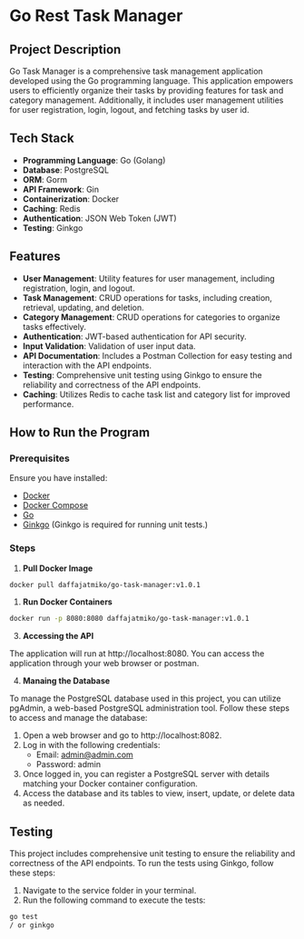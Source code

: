 # Go Rest Task Manager

## Project Description

Go Task Manager is a comprehensive task management application developed using the Go programming language. This application empowers users to efficiently organize their tasks by providing features for task and category management. Additionally, it includes user management utilities for user registration, login, logout, and fetching tasks by user id.

## Tech Stack

- **Programming Language**: Go (Golang)
- **Database**: PostgreSQL
- **ORM**: Gorm
- **API Framework**: Gin
- **Containerization**: Docker
- **Caching**: Redis
- **Authentication**: JSON Web Token (JWT)
- **Testing**: Ginkgo

## Features

- **User Management**: Utility features for user management, including registration, login, and logout.
- **Task Management**: CRUD operations for tasks, including creation, retrieval, updating, and deletion.
- **Category Management**: CRUD operations for categories to organize tasks effectively.
- **Authentication**: JWT-based authentication for API security.
- **Input Validation**: Validation of user input data.
- **API Documentation**: Includes a Postman Collection for easy testing and interaction with the API endpoints.
- **Testing**: Comprehensive unit testing using Ginkgo to ensure the reliability and correctness of the API endpoints.
- **Caching**: Utilizes Redis to cache task list and category list for improved performance.

## How to Run the Program

### Prerequisites

Ensure you have installed:

- [Docker](https://www.docker.com/products/docker-desktop)
- [Docker Compose](https://docs.docker.com/compose/install/)
- [Go](https://golang.org/dl/)
- [Ginkgo](https://github.com/onsi/ginkgo) (Ginkgo is required for running unit tests.)

### Steps

1. **Pull Docker Image**

```bash
docker pull daffajatmiko/go-task-manager:v1.0.1
```

1. **Run Docker Containers**

```bash
docker run -p 8080:8080 daffajatmiko/go-task-manager:v1.0.1
```

3. **Accessing the API**

The application will run at http://localhost:8080. You can access the application through your web browser or postman.

4. **Manaing the Database**

To manage the PostgreSQL database used in this project, you can utilize pgAdmin, a web-based PostgreSQL administration tool. Follow these steps to access and manage the database:

1. Open a web browser and go to http://localhost:8082.
2. Log in with the following credentials:
   - Email: admin@admin.com
   - Password: admin
3. Once logged in, you can register a PostgreSQL server with details matching your Docker container configuration.
4. Access the database and its tables to view, insert, update, or delete data as needed.

## Testing

This project includes comprehensive unit testing to ensure the reliability and correctness of the API endpoints. To run the tests using Ginkgo, follow these steps:

1. Navigate to the service folder in your terminal.
2. Run the following command to execute the tests:

```bash
go test
/ or ginkgo

```
